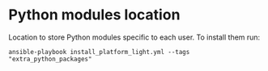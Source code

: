 # Python modules location

Location to store Python modules specific to each user. To install them run:
```
ansible-playbook install_platform_light.yml --tags "extra_python_packages"
```
